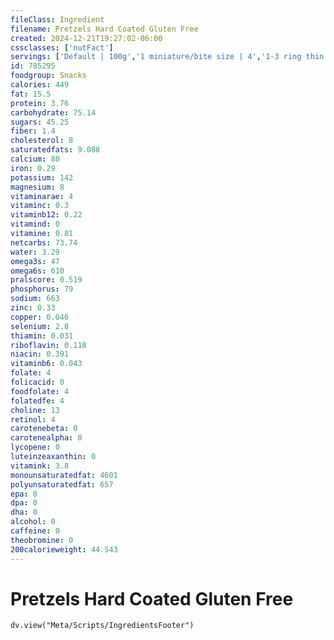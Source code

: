 ```yaml
---
fileClass: Ingredient
filename: Pretzels Hard Coated Gluten Free
created: 2024-12-21T19:27:02-06:00
cssclasses: ['nutFact']
servings: ['Default | 100g','1 miniature/bite size | 4','1-3 ring thin pretzel | 7','1-3 ring thick pretzel | 31','1 pretzel stick | 2','1 rod | 24','1 pretzel, ns as to size | 4','1 small single serving bag | 28','1 medium single serving bag | 57']
id: 785295
foodgroup: Snacks
calories: 449
fat: 15.5
protein: 3.76
carbohydrate: 75.14
sugars: 45.25
fiber: 1.4
cholesterol: 8
saturatedfats: 9.088
calcium: 80
iron: 0.29
potassium: 142
magnesium: 8
vitaminarae: 4
vitaminc: 0.3
vitaminb12: 0.22
vitamind: 0
vitamine: 0.81
netcarbs: 73.74
water: 3.29
omega3s: 47
omega6s: 610
pralscore: 0.519
phosphorus: 79
sodium: 663
zinc: 0.33
copper: 0.046
selenium: 2.8
thiamin: 0.031
riboflavin: 0.118
niacin: 0.391
vitaminb6: 0.043
folate: 4
folicacid: 0
foodfolate: 4
folatedfe: 4
choline: 13
retinol: 4
carotenebeta: 0
carotenealpha: 0
lycopene: 0
luteinzeaxanthin: 0
vitamink: 3.8
monounsaturatedfat: 4601
polyunsaturatedfat: 657
epa: 0
dpa: 0
dha: 0
alcohol: 0
caffeine: 0
theobromine: 0
200calorieweight: 44.543
---
```


# Pretzels Hard Coated Gluten Free

```dataviewjs
dv.view("Meta/Scripts/IngredientsFooter")
```